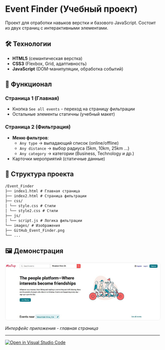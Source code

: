 # Event Finder (Учебный проект)

Проект для отработки навыков верстки и базового JavaScript. Состоит из двух страниц с интерактивными элементами.

## 🛠 Технологии

- **HTML5** (семантическая верстка)
- **CSS3** (Flexbox, Grid, адаптивность)
- **JavaScript** (DOM-манипуляции, обработка событий)

## 🚀 Функционал

### Страница 1 (Главная)

- Кнопка `See all events` - переход на страницу фильтрации
- Остальные элементы статичны (учебный макет)

### Страница 2 (Фильтрация)

- **Меню фильтров**:
  - `Any type` → выпадающий список (online/offline)
  - `Any distance` → выбор радиуса (5km, 10km, 25km ...)
  - `Any category` → категории (Business, Technology и др.)
- Карточки мероприятий (статичные данные)

## 📁 Структура проекта

```
/Event_Finder
├── index1.html # Главная страница
├── index2.html # Страница фильтрации
├── css/
│ └── style.css # Стили
│ └── style2.css # Стили
├── js/
│ └── script.js # Логика фильтрации
└── images/ # Изображения
├── GitHub_Event_Finder.png
└── ...
```

## 🖼 Демонстрация

<img src="images/GitHub_Event_Finder.png" width="800" alt="Скриншот интерфейса" style="border-radius: 8px; border: 1px solid #eee;">

_Интерфейс приложения - главная страница_

---

[![Open in Visual Studio Code](https://img.shields.io/badge/-Open%20in%20VSCode-007ACC?logo=visualstudiocode)](https://vscode.dev/github/ваш-логин/Event_Finder)

